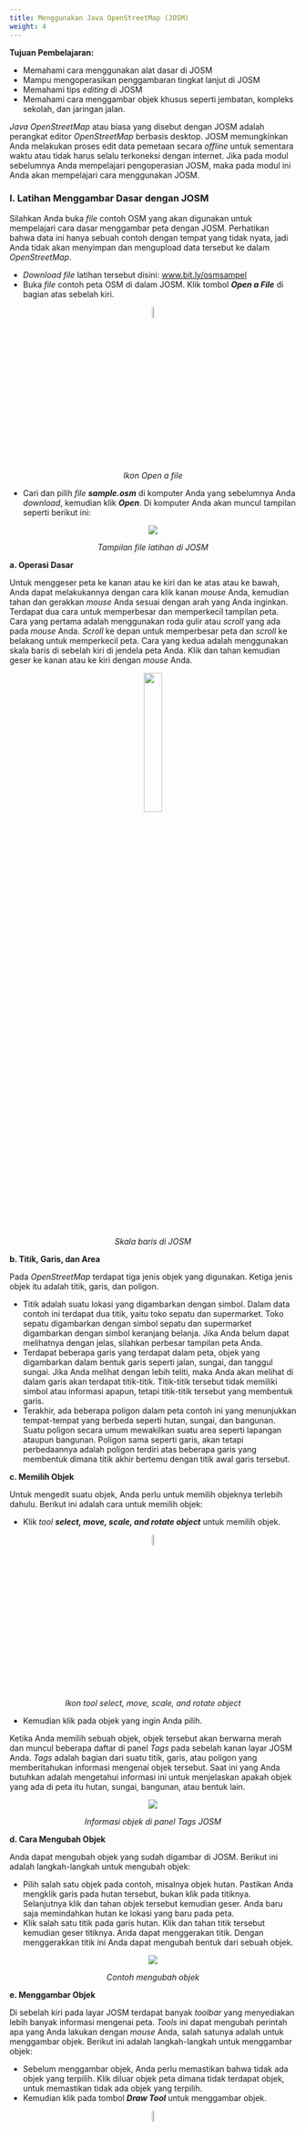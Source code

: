 ```yaml
---
title: Menggunakan Java OpenStreetMap (JOSM)
weight: 4
---
```



**Tujuan Pembelajaran:**

*   Memahami cara menggunakan alat dasar di JOSM
*   Mampu mengoperasikan penggambaran tingkat lanjut di JOSM
*   Memahami tips _editing_ di JOSM
*   Memahami cara menggambar objek khusus seperti jembatan, kompleks sekolah, dan jaringan jalan.

_Java OpenStreetMap_ atau biasa yang disebut dengan JOSM adalah perangkat editor _OpenStreetMap_ berbasis desktop. JOSM memungkinkan Anda melakukan proses edit data pemetaan secara _offline_ untuk sementara waktu atau tidak harus selalu terkoneksi dengan internet. Jika pada modul sebelumnya Anda mempelajari pengoperasian JOSM, maka pada modul ini Anda akan mempelajari cara menggunakan JOSM.

### **I. Latihan Menggambar Dasar dengan JOSM**

Silahkan Anda buka _file_ contoh OSM yang akan digunakan untuk mempelajari cara dasar menggambar peta dengan JOSM. Perhatikan bahwa data ini hanya sebuah contoh dengan tempat yang tidak nyata, jadi Anda tidak akan menyimpan dan mengupload data tersebut ke dalam _OpenStreetMap_.



*   _Download file_ latihan tersebut disini: www.bit.ly/osmsampel
*   Buka _file_ contoh peta OSM di dalam JOSM. Klik tombol **_Open a File_** di bagian atas sebelah kiri.

<p align="center">
 <img width=7% src="/pages/03-JOSM/04-Menggunakan-Java-OpenStreetMap-JOSM/images/0401_Ikon_Open_a_file.png">
</p>
<p align="center"><i>Ikon Open a file</i></p>

*   Cari dan pilih _file **sample.osm**_ di komputer Anda yang sebelumnya Anda _download_, kemudian klik **_Open_**. Di komputer Anda akan muncul tampilan seperti berikut ini:

<p align="center">
 <img src="/pages/03-JOSM/04-Menggunakan-Java-OpenStreetMap-JOSM/images/0402_Tampilan_file_latihan_di_JOSM.png">
</p>
<p align="center"><i>Tampilan file latihan di JOSM</i></p>

**a. Operasi Dasar**

Untuk menggeser peta ke kanan atau ke kiri dan ke atas atau ke bawah, Anda dapat melakukannya dengan cara klik kanan _mouse_ Anda, kemudian tahan dan gerakkan _mouse_ Anda sesuai dengan arah yang Anda inginkan. Terdapat dua cara untuk memperbesar dan memperkecil tampilan peta. Cara yang pertama adalah menggunakan roda gulir atau _scroll_ yang ada pada _mouse_ Anda. _Scroll_ ke depan untuk memperbesar peta dan _scroll_ ke belakang untuk memperkecil peta. Cara yang kedua adalah menggunakan skala baris di sebelah kiri di jendela peta Anda. Klik dan tahan kemudian geser ke kanan atau ke kiri dengan _mouse_ Anda.

<p align="center">
 <img width=25% src="/pages/03-JOSM/04-Menggunakan-Java-OpenStreetMap-JOSM/images/0403_Skala_baris_di_JOSM.png">
</p>
<p align="center"><i>Skala baris di JOSM</i></p>

**b. Titik, Garis, dan Area**

Pada _OpenStreetMap_ terdapat tiga jenis objek yang digunakan. Ketiga jenis objek itu adalah titik, garis, dan poligon.

*   Titik adalah suatu lokasi yang digambarkan dengan simbol. Dalam data contoh ini terdapat dua titik, yaitu toko sepatu dan supermarket. Toko sepatu digambarkan dengan simbol sepatu dan supermarket digambarkan dengan simbol keranjang belanja. Jika Anda belum dapat melihatnya dengan jelas, silahkan perbesar tampilan peta Anda.
*   Terdapat beberapa garis yang terdapat dalam peta, objek yang digambarkan dalam bentuk garis seperti jalan, sungai, dan tanggul sungai. Jika Anda melihat dengan lebih teliti, maka Anda akan melihat di dalam garis akan terdapat titik-titik. Titik-titik tersebut tidak memiliki simbol atau informasi apapun, tetapi titik-titik tersebut yang membentuk garis.
*   Terakhir, ada beberapa poligon dalam peta contoh ini yang menunjukkan tempat-tempat yang berbeda seperti hutan, sungai, dan bangunan. Suatu poligon secara umum mewakilkan suatu area seperti lapangan ataupun bangunan. Poligon sama seperti garis, akan tetapi perbedaannya adalah poligon terdiri atas beberapa garis yang membentuk dimana titik akhir bertemu dengan titik awal garis tersebut.

**c. Memilih Objek**

Untuk mengedit suatu objek, Anda perlu untuk memilih objeknya terlebih dahulu. Berikut ini adalah cara untuk memilih objek:

*   Klik _tool **select, move, scale, and rotate object**_ untuk memilih objek.

<p align="center">
 <img width=7% src="/pages/03-JOSM/04-Menggunakan-Java-OpenStreetMap-JOSM/images/0404_Ikon_tool_select_move_scale_and_rotate_object.png">
</p>
<p align="center"><i>Ikon tool select, move, scale, and rotate object</i></p>

*   Kemudian klik pada objek yang ingin Anda pilih.

Ketika Anda memilih sebuah objek, objek tersebut akan berwarna merah dan muncul beberapa daftar di panel _Tags_ pada sebelah kanan layar JOSM Anda. _Tags_ adalah bagian dari suatu titik, garis, atau poligon yang memberitahukan informasi mengenai objek tersebut. Saat ini yang Anda butuhkan adalah mengetahui informasi ini untuk menjelaskan apakah objek yang ada di peta itu hutan, sungai, bangunan, atau bentuk lain.

<p align="center">
 <img src="/pages/03-JOSM/04-Menggunakan-Java-OpenStreetMap-JOSM/images/0405_Informasi_objek_di_panel_Tags_JOSM.png">
</p>
<p align="center"><i>Informasi objek di panel Tags JOSM</i></p>

**d. Cara Mengubah Objek**

Anda dapat mengubah objek yang sudah digambar di JOSM. Berikut ini adalah langkah-langkah untuk mengubah objek:

*   Pilih salah satu objek pada contoh, misalnya objek hutan. Pastikan Anda mengklik garis pada hutan tersebut, bukan klik pada titiknya. Selanjutnya klik dan tahan objek tersebut kemudian geser. Anda baru saja memindahkan hutan ke lokasi yang baru pada peta.
*   Klik salah satu titik pada garis  hutan. Klik dan tahan titik tersebut kemudian geser titiknya. Anda dapat menggerakan titik. Dengan menggerakkan titik ini Anda dapat mengubah bentuk dari sebuah objek.

<p align="center">
 <img src="/pages/03-JOSM/04-Menggunakan-Java-OpenStreetMap-JOSM/images/0406_Contoh_mengubah_objek.png">
</p>
<p align="center"><i>Contoh mengubah objek</i></p>

**e. Menggambar Objek**

Di sebelah kiri pada layar JOSM terdapat banyak _toolbar_ yang menyediakan lebih banyak informasi mengenai peta. _Tools_ ini dapat mengubah perintah apa yang Anda lakukan dengan _mouse_ Anda, salah satunya adalah untuk menggambar objek. Berikut ini adalah langkah-langkah untuk menggambar objek:

*   Sebelum menggambar objek, Anda perlu memastikan bahwa tidak ada objek yang terpilih. Klik diluar objek peta dimana tidak terdapat objek, untuk memastikan tidak ada objek  yang terpilih.
*   Kemudian klik pada tombol **_Draw Tool_** untuk menggambar objek.

<p align="center">
 <img width=7% src="/pages/03-JOSM/04-Menggunakan-Java-OpenStreetMap-JOSM/images/0407_Ikon_Draw_Tool.png">
</p>
<p align="center"><i>Ikon Draw Tool</i></p>

*   Temukan area kosong pada peta, dan klik dua kali dengan _mouse_ Anda kemudian akan tergambar sebuah titik tunggal.

<p align="center">
 <img src="/pages/03-JOSM/04-Menggunakan-Java-OpenStreetMap-JOSM/images/0408_Contoh_menggambar_objek_titik.png">
</p>
<p align="center"><i>Contoh menggambar objek titik</i></p>

*   Untuk menggambar sebuah garis, klik sekali dengan _mouse_ Anda. Gerakan _mouse_ Anda dan klik kembali. Lanjutkan hingga membentuk sebuah garis. Untuk mengakhiri garis, klik dua kali pada _mouse_ Anda.

<p align="center">
 <img src="/pages/03-JOSM/04-Menggunakan-Java-OpenStreetMap-JOSM/images/0409_Contoh_menggambar_objek_garis.png">
</p>
<p align="center"><i>Contoh menggambar objek garis</i></p>

*   Gambarlah sebuah poligon dengan cara yang sama seperti menggambar garis, tetapi untuk mengakhiri poligon dengan klik dua kali di atas titik yang pertama kali Anda buat.

<p align="center">
 <img src="/pages/03-JOSM/04-Menggunakan-Java-OpenStreetMap-JOSM/images/0410_Contoh_menggambar_objek_poligon.png">
</p>
<p align="center"><i>Contoh menggambar objek poligon</i></p>

**f. Cara Menambahkan _Presets_**

Sekarang Anda telah memahami bagaimana cara untuk menggambar titik, garis, dan poligon. Akan tetapi Anda masih belum memberikan informasi mengenai objek tersebut. Di _OpenStreetMap_ memberikan informasi mengenai objek yang Anda gambar adalah suatu kewajiban, apakah objek tersebut adalah sekolah, rumah sakit, kantor pemerintahan dan apakah objek yang Anda buat itu bangunan atau sesuatu yang lain. Hal ini diwajibkan agar orang lain dapat mengetahui informasi objek tersebut. Untuk memberikan informasi terhadap objek yang Anda buat atau edit, Anda perlu memasukkan _presets_ di objek tersebut. Berikut ini adalah langkah-langkahnya:

*   Klik tombol **_Select_** pada _toolbar_ sebelah kiri di JOSM.
*   Pilih objek yang ingin ditambahkan _preset_.
*   Pilih menu **_Presets_** pada bagian atas JOSM. Gerakkan mouse Anda ke sub-menu jenis objek yang ingin Anda tentukan.

<p align="center">
 <img src="/pages/03-JOSM/04-Menggunakan-Java-OpenStreetMap-JOSM/images/0411_Memasukkan_preset.png">
</p>
<p align="center"><i>Memasukkan preset</i></p>

*   Jika Anda kesulitan mencari pada sub-menu, Anda dapat klik di bagian **_Search preset_** atau dengan menekan tombol **F3** pada _keyboard_ Anda.
*   Kemudian akan muncul jendela _search preset_. Anda dapat langsung mengetik jenis objeknya, misalnya **dokter gigi**. Kemudian klik **_Select_**.

<p align="center">
 <img src="/pages/03-JOSM/04-Menggunakan-Java-OpenStreetMap-JOSM/images/0412_Jendela_search_preset.png">
</p>
<p align="center"><i>Jendela search preset</i></p>

*   Selanjutnya akan muncul jendela mengenai informasi objek yang Anda petakan. Informasi ini tidak wajib diisi semua, hanya yang Anda ketahui saja. Jika Anda mengetahui semua informasinya silahkan diisi. Jika tidak tahu dilewatkan saja, kemudian klik **_Apply Preset_**. Jika semuanya berjalan dengan lancar, titik, garis, atau poligon yang Anda buat akan berubah warna atau memiliki suatu simbol. Perubahan ini tergantung dari informasi yang Anda masukkan ke dalam objek tersebut.

<p align="center">
 <img src="/pages/03-JOSM/04-Menggunakan-Java-OpenStreetMap-JOSM/images/0413_Jendela_informasi_objek.png">
</p>
<p align="center"><i>Jendela informasi objek</i></p>

### **II. Latihan Menggambar Tingkat Lanjut dengan JOSM**
Pada sesi sebelumnya Anda telah menginstal JOSM dan mempelajari bagaimana melakukan operasi dasar di JOSM seperti menggambar titik, garis, dan poligon. Anda juga telah dapat menambahkan preset ke objek yang Anda buat untuk melampirkan informasi mengenai objek tersebut. Pada akhirnya, Anda dapat menggambar peta Anda sendiri di JOSM.  Pada sesi ini Anda akan mempelajari bagaimana tahapan-tahapan yang tepat dalam mengedit peta _OpenStreetMap_ di JOSM dan juga bagaimana Anda bisa memaksimalkan beberapa alat yang ada di JOSM untuk membantu Anda dalam melakukan _editing_.

**a. Alat Menggambar Tingkat Lanjut di JOSM**

Pada materi ini Anda akan mempelajari beberapa _tools_ dasar dan teknik yang ada untuk menggambar fitur peta di JOSM. Anda akan mempelajari lebih detail untuk _tools_ menggambar lanjutan yang akan membantu Anda dalam melakukan pemetaan di JOSM. Silakan Anda _download_ di [http://www.bit.ly/toolsbahasa] (http://www.bity.ly/toolsbahasa) kemudian buka JOSM dan file yang telah di-_download_. Tampilan pada JOSM Anda akan seperti di bawah ini:

<p align="center">
 <img src="/pages/03-JOSM/04-Menggunakan-Java-OpenStreetMap-JOSM/images/0414_Tampilan_file_latihan_mengedit_di_JOSM.png">
</p>
<p align="center"><i>Tampilan file latihan mengedit di JOSM</i></p>

JOSM memiliki _tools_ yang akan memudahkan Anda dalam mengedit baik garis atau poligon. _Tools_ ini dapat ditemukan di menu **_Tools_** di bagian atas JOSM. Jika Anda klik pada menu _Tools_ di bagian atas JOSM, Anda akan melihat bahwa terdapat banyak fungsi yang dapat membantu Anda dalam menggambar garis dan poligon, dan juga mengedit objek pada peta.

<p align="center">
 <img src="/pages/03-JOSM/04-Menggunakan-Java-OpenStreetMap-JOSM/images/0415_Pilihan_yang_ada_di_menu_tools_JOSM.png">
</p>
<p align="center"><i>Pilihan yang ada di menu tools JOSM</i></p>

Dalam mengaplikasikan fungsi dalam menu ini, Anda terlebih dahulu harus memilih sebuah titik, garis, atau poligon pada bidang peta. _File_ contoh yang telah Anda _download_ berisi berbagai macam elemen yang berlabelkan nama alat yang berbeda-beda di dalam menu. Anda dapat mencoba masing-masing _tools_ menggunakan _file_ contoh. Penjelasan mengenai beberapa _tools_ lainnya disediakan di bawah ini:

*   **_Split Way_** (Memisahkan Segmen Garis/_Way_).

    _Split Way_ digunakan untuk membagi sebuah segmen garis menjadi dua segmen garis yang terpisah. Ini berguna jika Anda ingin menambahkan atribut ke bagian jalan yang berbeda, seperti jembatan atau jalan yang berbeda nama. Untuk menggunakan fungsi ini, pilih sebuah titik di tengah segmen garis yang Anda ingin potong, kemudian klik **_Split Way_** dari menu _Tools_, dan garis Anda akan terpotong menjadi dua. Tombol pintas untuk melakukan _split way_ adalah tombol **P** pada _keyboard_ setelah anda memilih salah satu titik pada garis.

<p align="center">
 <img src="/pages/03-JOSM/04-Menggunakan-Java-OpenStreetMap-JOSM/images/0416_Tampilan_split_way.png">
</p>
<p align="center"><i>Tampilan split way</i></p>

Setelah Anda melakukan _split way_, Anda dapat menambahkan informasi mengenai masing-masing segmen jalan yang sudah dipisah, misalnya seperti memberikan nama jalan pada kedua jalan.

*   **_Combine Way_** (menggabungkan segmen garis/_way_).

    _Combine way_ ini adalah kebalikan dari _Split Way_, digunakan untuk menggabungkan dua segmen garis menjadi satu segmen garis. Kedua segmen garis ini harus saling terhubung dengan titik yang sama. Untuk menggunakan fungsi ini, pilih kedua garis yang ingin Anda gabungkan. Anda dapat memilih lebih dari satu objek dengan menahan tombol _shift_ pada _keyboard_ Anda dan klik di kedua garisnya. Ketika Anda telah memilih kedua garis tersebut, klik **_Combine Way_** dari menu _Tools_. Kedua segmen garis tersebut akan menyatu jadi satu segmen garis. Tombol pintas untuk melakukan _combine way_ adalah tombol **C** pada _keyboard_ setelah anda mengklik kedua garis.

<p align="center">
 <img src="/pages/03-JOSM/04-Menggunakan-Java-OpenStreetMap-JOSM/images/0417_Tampilan_combine_way.png">
</p>
<p align="center"><i>Tampilan combine way</i></p>

<p align="center">
 <img width=120% src="/pages/03-JOSM/04-Menggunakan-Java-OpenStreetMap-JOSM/images/0418_Hasil_menggabungkan_Garis_Way_JOSM.png">
</p>
<p align="center"><i>Hasil menggabungkan Garis/Way JOSM</i></p>

Jika Anda menggabungkan jalan yang memiliki arah yang berbeda, Anda akan mendapatkan peringatan seperti di bawah ini. Peringatan tersebut berarti jika jalan yang terhubung dan memiliki arah yang sama. Jika Anda yakin untuk menggabungkan kedua jalan tersebut, silakan Anda klik **_Reverse and Combine_**.

<p align="center">
 <img src="/pages/03-JOSM/04-Menggunakan-Java-OpenStreetMap-JOSM/images/0419_Peringatan_change_directions.png">
</p>
<p align="center"><i>Peringatan change directions</i></p>

*   **_Reverse Way_** (membalikkan garis/_way_). 

    _Reverse way_ digunakan untuk mengubah arah pada garis. Semua garis di dalam OSM memiliki sebuah arah, yang ditunjukkan di dalam JOSM dengan panah pada garis. Pengaturan arah sangat berguna untuk memetakan jalan yang memiliki satu arah dan aliran sungai (hulu ke hilir). Pada kasus ini, Anda mungkin perlu membalikkan arah garis sehingga garis tersebut dalam arah yang benar. Cara untuk menggunakan _reverse way_ ini adalah klik pada garis yang ingin Anda ubah arahnya, kemudian ke menu _tools_ dan klik **_Reverse Ways_**. Tombol pintas untuk melakukan _reverse way_ adalah tombol **R** pada _keyboard_.

<p align="center">
 <img src="/pages/03-JOSM/04-Menggunakan-Java-OpenStreetMap-JOSM/images/0420_Tampilan_reverse_ways.png">
</p>
<p align="center"><i>Tampilan reverse way</i></p>

*   **_Simplify Way_** (sederhanakan jalur)

    Jika garis Anda memiliki terlalu banyak titik di dalamnya dan Anda ingin membuatnya lebih sederhana, menu _simplify way_ akan menghapus beberapa titik yang ada pada sebuah garis. _Tool_ ini juga digunakan untuk mempercepat saat _upload_ data karena menghapus beberapa nodes/titik yang berada di satu garis. Cara untuk menggunakan _simplify way_ adalah klik pada garis yang ingin Anda sederhanakan, kemudian ke menu _tools_ dan klik **_Simplify Way_**. Tombol pintas untuk melakukan _simplify way_ adalah tombol **Shift+Y** pada _keyboard._

<p align="center">
 <img src="/pages/03-JOSM/04-Menggunakan-Java-OpenStreetMap-JOSM/images/0421_Tampilan_simplify_way.png">
</p>
<p align="center"><i>Tampilan simplify way</i></p>

*   **_Align Nodes in Circle_** (Sejajarkan _Node_ Membentuk Lingkaran).

    Jika Anda mengalami kesulitan dalam menggambar bentuk lingkaran di dalam OSM, maka Anda dapat menggunakan _tools_ ini untuk membuat bentuk lingkaran secara sempurna. Cara untuk menggunakan _align nodes in circle_ ini adalah klik pada garis yang ingin Anda sederhanakan, kemudian ke menu _tools_ dan klik **_Align Nodes in Circle_**. Tombol pintas untuk melakukan _align nodes in circle_ adalah tombol **O** pada _keyboard._

<p align="center">
 <img src="/pages/03-JOSM/04-Menggunakan-Java-OpenStreetMap-JOSM/images/0422_Tampilan_Align_Nodes_in_Circle.png">
</p>
<p align="center"><i>Tampilan Align Nodes in Circle</i></p>

*   **_Create Circle_** (Buat Lingkaran)

    Sebagai alternatif untuk membuat lingkaran, Anda dapat menggunakan _tool create circle_. _Tool_ ini akan membuat lingkaran dari diameter lingkaran (hanya memerlukan sebuah garis yang terdiri atas dua titik). Cara untuk menggunakan _create circle_ ini adalah gambar sebuah garis yang mewakili diameter dari lingkaran yang Anda inginkan, dan kemudian ke menu tools dan klik **_Create Circle_**. Tombol pintas untuk melakukan _create circle_ adalah tombol **Shift+O** pada _keyboard._

<p align="center">
 <img src="/pages/03-JOSM/04-Menggunakan-Java-OpenStreetMap-JOSM/images/0423_Tampilan_create_cirle.png">
</p>
<p align="center"><i>Tampilan create cirle</i></p>

*   **_Align Nodes in Line_** (Sejajarkan Node dalam Garis/_Way_)

    Fungsi ini digunakan untuk mengubah garis yang tidak beraturan menjadi bentuk yang lurus. Hati-hati karena hal ini memiliki kecenderungan untuk pergeseran garis walaupun sedikit. Perlu diingat, fungsi ini akan meluruskan bentuk garis sesuai letak titik awal dan akhir garis tersebut. Cara untuk menggunakan _align nodes in line_ ini adalah klik garis yang ingin Anda sejajarkan, dan kemudian ke menu tools dan klik **_Align Nodes in Line_**. Tombol pintas untuk melakukan _align nodes in line_ adalah tombol **L** pada _keyboard_.

<p align="center">
 <img src="/pages/03-JOSM/04-Menggunakan-Java-OpenStreetMap-JOSM/images/0424_Tampilan_align_nodes_in_line.png">
</p>
<p align="center"><i>Tampilan align nodes in line</i></p>

<p align="center">
 <img src="/pages/03-JOSM/04-Menggunakan-Java-OpenStreetMap-JOSM/images/0425_Contoh_setelah_menggunakan_align_nodes_in_line.png">
</p>
<p align="center"><i>Contoh setelah menggunakan align nodes in line</i></p>

*   **_Orthogonalize Shape_** (Ortogonalisasi Bentuk)

    _Orthogonalize shape_ sangat berguna untuk membuat gambar poligon yang memiliki sudut-sudut tidak teratur menjadi bentuk persegi, contohnya adalah bentuk bangunan. Setelah Anda menggambar sebuah bangunan, fungsi ini akan membentuk menjadi bangunan yang memiliki sudut  persegi 90’. Cara untuk menggunakan _orthogonalize shape_ ini adalah klik objek yang ingin Anda ubah bentuknya, dan kemudian ke menu _tools_ dan pilih **_Orthogonalize Shape_**. Tombol pintas untuk melakukan _orthogonalize shape_ adalah tombol **Q** pada _keyboard_.

<p align="center">
 <img src="/pages/03-JOSM/04-Menggunakan-Java-OpenStreetMap-JOSM/images/0426_Tampilan_orthogonalize_shape.png">
</p>
<p align="center"><i>Tampilan orthogonalize shape</i></p>

<p align="center">
 <img src="/pages/03-JOSM/04-Menggunakan-Java-OpenStreetMap-JOSM/images/0427_Contoh_setelah_menggunakan_orthogonalize_shape.png">
</p>
<p align="center"><i>Contoh setelah menggunakan orthogonalize shape</i></p>

*   **_Unglue Way_** (Memisahkan Titik/Garis)

    _Unglue way_ berfungsi untuk melepaskan titik-titik yang terhubung. _Unglue way_ berguna ketika dua objek berada di titik yang sama padahal seharusnya mereka tidak menempel. Sebagai contoh, kesalahan yang sering terjadi adalah sebuah jalan memiliki titik yang sama dengan sudut bangunan. Tentu saja di lapangan, jalan tidak mungkin bergabung dengan bangunan, sehingga ini adalah suatu kesalahan. Untuk memperbaikinya Anda dapat melepaskan objek satu dengan yang lain. Cara untuk menggunakan _unglue way_ ini adalah klik titik yang saling menempel antara dua objek, dan kemudian ke menu tools dan pilih **_Unglue Way_**. Tombol pintas untuk melakukan _unglue way_ adalah tombol **G** pada _keyboard_. Perlu Anda perhatikan ketika Anda sudah menggunakan _tool_ ini, antara kedua objek yang sebelumnya saling menempel, tidak langsung otomatis terpisah, tetapi harus Anda menggeser salah satu objeknya.

<p align="center">
 <img src="/pages/03-JOSM/04-Menggunakan-Java-OpenStreetMap-JOSM/images/0428_Tampilan_unglue_way.png">
</p>
<p align="center"><i>Tampilan unglue way</i></p>

<p align="center">
 <img src="/pages/03-JOSM/04-Menggunakan-Java-OpenStreetMap-JOSM/images/0429_Contoh_setelah_menggunakan_unglue_way.png">
</p>
<p align="center"><i>Contoh setelah menggunakan unglue way</i></p>

Sering kali terdapat pertanyaan bagaimana cara untuk memutar sebuah garis atau poligon setelah objek tersebut tergambar. Cara untuk memutar objek tersebut adalah sebagai berikut:
*   Untuk memutar sebuah objek, pertama pilih objek yang ingin Anda putar.
*   Tahan **SHIFT+CTRL** pada _keyboard_ Anda.
*   Klik dan geser _mouse_ untuk memutar.

<p align="center">
 <img width=30% src="/pages/03-JOSM/04-Menggunakan-Java-OpenStreetMap-JOSM/images/0430_Konsep_memutar_objek_di_JOSM.png">
</p>
<p align="center"><i>Konsep memutar objek di JOSM</i></p>

**b. Tombol Pintas di Keyboard**

Setelah melakukan _editing_ di _OpenStreetMap_, Anda akan menyadari bahwa Anda kesulitan untuk mencari letak _tools_ yang terdapat pada menu _Tools_. Untuk mengatasi hal ini, JOSM memiliki tombol pintas _keyboard_ untuk segala hal. Hal ini bertujuan untuk mempermudah Anda tanpa harus mengklik sebuah objek terlebih dahulu dan kemudian melalui proses menu dan sub-menu yang panjang. Anda dapat memilih objek langsung dan menekan sebuah tombol pada keyboard Anda. Berikut ini adalah beberapa tombol pintas yang sering digunakan:

Tabel Beberapa Tombol Pintas di JOSM

|No.| Perintah  | Simbol  |
|---|---|---|
|1|Aktifkan _Select Tool_|<img src="/pages/03-JOSM/04-Menggunakan-Java-OpenStreetMap-JOSM/images/0431_Select_Tool.png" width="">|
|2|Aktifkan _Draw Tool_|<img src="/pages/03-JOSM/04-Menggunakan-Java-OpenStreetMap-JOSM/images/0432_Draw_Tool.png" width="">|
|3|Aktifkan _Zoom Tool_|<img src="/pages/03-JOSM/04-Menggunakan-Java-OpenStreetMap-JOSM/images/0433_Zoom_Tool.png" width="">|
|4|Hapus objek yang terpilih|<img src="/pages/03-JOSM/04-Menggunakan-Java-OpenStreetMap-JOSM/images/0434_Hapus.png" width="">|
|5|_Zoom In_|<img src="/pages/03-JOSM/04-Menggunakan-Java-OpenStreetMap-JOSM/images/0435_Zoom_In.png" width="">|
|6|_Zoom Out_|<img src="/pages/03-JOSM/04-Menggunakan-Java-OpenStreetMap-JOSM/images/0436_Zoom_Out.png" width="">|

### **III. Tips Editing**
Ada beberapa kesalahan umum yang biasa dilakukan oleh pengguna ketika memulai menggunakan _OpenStreetMap_. Berikut ini beberapa kesalahan yang sering dilakukan dan beberapa tips atau petunjuk singkat untuk memetakan lebih baik.

**1. Objek yang Sebaiknya Tidak Terhubung**

Ketika Anda membuat poligon dan garis yang seharusnya tidak terhubung, pastikan bahwa mereka tidak terhubung oleh satu titik. Contohnya titik jalan raya sebaiknya tidak menempel ke bangunan, walaupun pada kenyataannya terdapat bangunan yang terletak di depan jalan, namun tetap ada sedikit ruang yang memisahkan antara bangunan dan jalan tersebut. Jika Anda ingin memisahkan dua atau lebih objek yang menempel di titik yang sama, pilih titik yang saling terhubung kemudian pilih menu **_Tools →  UnGlue Ways_** atau tombol pintasnya adalah tekan **G** pada keyboard, kemudian geser salah satu objeknya.

<p align="center">
 <img src="/pages/03-JOSM/04-Menggunakan-Java-OpenStreetMap-JOSM/images/0437_Objek_bangunan_dan_jalan_yang_tersambung_dan_objek_bangunan_dan_jalan_yang_terpisah.png">
</p>
<p align="center"><i>(Kiri) Objek bangunan dan jalan yang tersambung dan (Kanan) objek bangunan dan jalan yang terpisah</i></p>

**2. Objek yang Harus Terhubung**

Jika sebelumnya membahas mengenai objek yang tidak boleh terhubung, sekarang Anda akan mempelajari objek apa saja yang harus terhubung, misalnya jalan yang bersinggungan atau persimpangan seharusnya selalu terhubung pada titik. Jika mereka tidak terhubung pada satu titik, maka JOSM tidak mengetahui bahwa jalan tersebut sebenarnya saling terhubung satu sama lain. Oleh karena itu, jika terdapat jalan yang tidak saling terhubung satu sama lain, maka Anda dapat memperbaiki dengan pilih _node_/titik dari jalan yang ingin dihubungkan, kemudian pilih menu **_Tools →  Merge Nodes_** atau tekan **M** pada keyboard.

<p align="center">
 <img width=50% src="/pages/03-JOSM/04-Menggunakan-Java-OpenStreetMap-JOSM/images/0438_Jalan_harus_terhubung_satu_sama_lain.png">
</p>
<p align="center"><i>Jalan harus terhubung satu sama lain</i></p>

**3. Objek yang Saling _Overlap_ atau Tumpang Tindih**

Salah satu kesalahan umum pada saat menggambar di JOSM adalah poligon saling _overlap_, padahal seharusnya objek yang digambarkan tidak saling _overlap_. Sebuah bangunan tidak bisa _overlap_ dengan bangunan yang lain. Sebagai contoh, poligon penggunaan lahan permukiman tidak seharusnya overlap atau tumpang tindih dengan poligon kebun.

<p align="center">
 <img width=50% src="/pages/03-JOSM/04-Menggunakan-Java-OpenStreetMap-JOSM/images/0439_Contoh_poligon_yang_saling_overlap.png">
</p>
<p align="center"><i>Contoh poligon yang saling overlap</i></p>

Ada beberapa pengecualian pada aturan ini, contohnya seperti bangunan sekolah. Di dalam halaman sekolah mungkin Anda ingin mengidentifikasi bangunan menggunakan poligon, tapi mungkin Anda juga ingin membuat sebuah poligon yang meliputi seluruh halaman sekolah. Dalam kasus seperti ini, poligon diperbolehkan untuk saling overlap, tetapi aturannya adalah pastikan bahwa bangunan-bangunan secara menyeluruh berada dalam poligon penggunaan lahan.

<p align="center">
 <img src="/pages/03-JOSM/04-Menggunakan-Java-OpenStreetMap-JOSM/images/0440_Contoh_sekolah_dengan_poligon_keseluruhan_halaman_sekolah_dan_bangunannya.png">
</p>
<p align="center"><i>Contoh sekolah dengan poligon keseluruhan halaman sekolah dan bangunannya</i></p>

**4. Tips lain**

Saat menggambar di JOSM, ada beberapa kesalahan-kesalahan lain yang sering terjadi. Berikut ini adalah contoh-contoh kesalahan lainnya yang sering terjadi dan tips agar menghindari kesalahan tersebut.

Tabel Kesalahan yang Sering Terjadi dan Tipsnya

| Kesalahan  |Tips   |
|---|---|
|Tag diberikan pada node, bukan pada objek (misalnya: bangunan) <img src="/pages/03-JOSM/04-Menggunakan-Java-OpenStreetMap-JOSM/images/0441_Contoh_bangunan_yang_diberikan_tag_yang_salah_dan_benar.png" width="5000">|Satu masalah umum yang sering terjadi yaitu menambahkan tag pada node atau titik yang terdapat pada bagian dari sebuah garis atau poligon. Ini sering terjadi ketika seseorang menggambar sebuah objek, kemudian melakukan _select all)_ pada objek (memilih semua titik/_select node_ pada garis). Kemudian seseorang menambahkan _presets_, sehingga tag terdapat di setiap sudut poligon, ini adalah cara yang tidak tepat. Cara untuk menghindari hal ini, dengan klik objek secara langsung pada garis atau hindari _select all_ pada objek.|
|Persimpangan yang bertemu di sudut jalan atau persimpangan jalan harus dipisah <img src="/pages/03-JOSM/04-Menggunakan-Java-OpenStreetMap-JOSM/images/0442_Contoh_pembuatan_simpangan_yang_salah_dan_benar.png" width="">|Ketika jalan bersinggungan atau persimpangan satu sama lain di sudut jalan, Anda tidak boleh membuat garis melengkung di persimpangan. Garis seharusnya berbentuk sudut 90° dan terpisah menjadi dua segmen garis yang berbeda, seperti di kondisi yang sebenarnya di lapangan|
|Tidak ada tag pada node atau garis <img src="/pages/03-JOSM/04-Menggunakan-Java-OpenStreetMap-JOSM/images/0443_Contoh_tidak_ada_tag_pada_node_atau_garis.png" width="">|Untuk memperbaiki kesalahan ini, pilih objek dan masukan _presets_ sesuai dengan informasi objek tersebut atau bisa dihapus bila objek itu merupakan kesalahan. Hal ini dikarenakan, server OSM tidak bisa membaca sebuah objek yang tidak dilengkapi dengan presets (informasi objek).|
|Garis berada dekat dengan garis lain tetapi tidak terhubung <img src="/pages/03-JOSM/04-Menggunakan-Java-OpenStreetMap-JOSM/images/0444_Contoh_garis_jalan_yang_tidak_saling_terhubung.png" width="">|Untuk memperbaikinya, Anda dapat memilih titik dari garis yang ingin dihubungkan dan kemudian pilih _tool Draw nodes_ untuk menambahkan titik di garis yang mendatar/garis yang berada di depannya. Alternatif lainnya, Anda dapat menggunakan _tool Merge Node_ (jika di depan garis yang belum terhubung tersebut merupakan sebuah titik), caranya: 1. Pilih kedua titik yang berdekatan, yang berada di dalam kedua garis yang ingin dihubungkan. 2. Pilih _Merge Node_ yang berada di  _Menu tools_. Jika didepan garis yang belum terhubung tersebut tidak terdapat sebuah titik, Anda bisa menggunakan _tool Join Node to Way_ dengan cara: 1. Pilih titik terakhir dari garis yang belum terhubung dan juga pilih garis yang berada di depan garis yang belum terhubung. 2. Pilih _Join Node to Way_ yang Berada Di _Menu Tools_|
|Garis tidak boleh melewati bangunan <img src="/pages/03-JOSM/04-Menggunakan-Java-OpenStreetMap-JOSM/images/0445_Contoh_salah_garis_melewati_bangunan.png" width="">|Untuk mengatasinya, Anda perlu melihat menggunakan citra satelit objek mana yang berada pada lokasi yang salah. Kemudian Anda dapat menggeser objek tersebut ke tempat yang sesuai. Contoh garis yang tidak boleh melewati bangunan misalnya sungai.|

### **IV. Menggambar Objek Khusus**
Saat ini Anda telah mempelajari bagaimana cara menggambar sebuah objek di OSM dengan menggunakan JOSM dan apa saja yang harus diperhatikan dalam menggambar sebuah objek di JOSM. Ketika Anda mencoba menggambar sebuah objek menggunakan citra satelit, Anda mungkin akan menemui beberapa objek membutuhkan teknik penggambaran khusus, seperti misalnya jembatan, kompleks perkantoran, atau jalan besar yang mempunyai pembatas jalan.

**1. Menggambar jembatan**

Jembatan pada umumnya dapat dijumpai di atas suatu jaringan sungai. Namun, dalam penggambarannya di OSM, Anda tidak bisa sekedar menggambarkan suatu garis/jalan di atas sungai. Apabila hal tersebut Anda lakukan, secara teknis gambar Anda tetap dapat di-_upload_ di OSM, namun akan dianggap sebagai suatu kesalahan oleh sistem. Lalu, bagaimana cara menggambar objek jembatan yang benar? Berikut ini adalah contoh suatu area yang di dalamnya terdapat objek jembatan.

<p align="center">
 <img src="/pages/03-JOSM/04-Menggunakan-Java-OpenStreetMap-JOSM/images/0446_Contoh_objek_jembatan.png">
</p>
<p align="center"><i>Contoh objek jembatan</i></p>

Langkah digitasinya adalah sebagai berikut:
*   Gambar terlebih dahulu jaringan sungai.

<p align="center">
 <img src="/pages/03-JOSM/04-Menggunakan-Java-OpenStreetMap-JOSM/images/0447_Contoh_gambar_jaringan_sungai.png">
</p>
<p align="center"><i>Contoh gambar jaringan sungai</i></p>

*   Gambar jaringan jalan yang melintasi (di atas) sungai tersebut.

<p align="center">
 <img src="/pages/03-JOSM/04-Menggunakan-Java-OpenStreetMap-JOSM/images/0448_Contoh_gambar_jaringan_jalan_di_atas_sungai.png">
</p>
<p align="center"><i>Contoh gambar jaringan jalan di atas sungai</i></p>

*   Perbesar tampilan pada citra satelit, maka Anda akan melihat ujung kiri dan ujung kanan jembatan.

<p align="center">
 <img src="/pages/03-JOSM/04-Menggunakan-Java-OpenStreetMap-JOSM/images/0449_Contoh_gambar_ujung_jembatan.png">
</p>
<p align="center"><i>Contoh gambar ujung jembatan</i></p>

*   Pada garis jaringan jalan, buatlah titik/_node_ yang bertepatan dengan ujung kiri dan ujung kanan jembatan.

<p align="center">
 <img src="/pages/03-JOSM/04-Menggunakan-Java-OpenStreetMap-JOSM/images/0450_Gambar_titik_di_setiap_ujung_jembatan.png">
</p>
<p align="center"><i>Gambar titik di setiap ujung jembatan</i></p>

*   Selanjutnya, Anda akan memisahkan garis yang merupakan jembatan dan garis yang hanya merupakan jaringan jalan. Untuk melakukan pemisahan garis (_split way_), caranya adalah klik kedua _node_ yang baru saja Anda buat, yang merupakan ujung kiri dan kanan jembatan kemudian menuju menu **_Tools →  Split Way_**.

<p align="center">
 <img src="/pages/03-JOSM/04-Menggunakan-Java-OpenStreetMap-JOSM/images/0451_Contoh_split_way.png">
</p>
<p align="center"><i>Contoh split way</i></p>

* Maka, garis yang semula merupakan 1 segmen jaringan jalan saja, kini telah terbagi menjadi 3 segmen, yaitu (1) jaringan jalan di sebelah kiri jembatan, (2) jembatan, (3) jaringan jalan di sebelah kanan jembatan.

<p align="center">
 <img src="/pages/03-JOSM/04-Menggunakan-Java-OpenStreetMap-JOSM/images/0452_Jalan_sudah_terbagi_menjadi_tiga_segmen.png">
</p>
<p align="center"><i>Jalan sudah terbagi menjadi tiga segmen</i></p>

*   Setelah objek jembatan tergambarkan sebagai objek sendiri, langkah selanjutnya adalah memberi _tag_/keterangan bahwa objek tersebut adalah suatu jembatan. Sekarang, klik pada objek jembatan, kemudian klik menu **_Preset →  Man Made → Bridges → Bridge_**.

<p align="center">
 <img src="/pages/03-JOSM/04-Menggunakan-Java-OpenStreetMap-JOSM/images/0453_Cara_menambahkan_jembatan.png">
</p>
<p align="center"><i>Cara menambahkan jembatan</i></p>

*   Akan terbuka kotak dialog _preset_ jembatan (_bridges_). Cukup isikan keterangan **Bridge=yes** dan **Layer=1**. Layer=1 ini berfungsi untuk menambahkan informasi bahwa jembatan tersebut berada di satu tingkat lebih tinggi dibandingkan dengan dasarnya.

<p align="center">
 <img src="/pages/03-JOSM/04-Menggunakan-Java-OpenStreetMap-JOSM/images/0454_Informasi_yang_harus_diisi_untuk_jembatan.png">
</p>
<p align="center"><i>Informasi yang harus diisi untuk jembatan</i></p>

*   Selesai.

<p align="center">
 <img src="/pages/03-JOSM/04-Menggunakan-Java-OpenStreetMap-JOSM/images/0455_Contoh_gambar_jembatan_yang_sudah_berhasil_dibuat.png">
</p>
<p align="center"><i>Contoh gambar jembatan yang sudah berhasil dibuat</i></p>

<p align="center">
 <img src="/pages/03-JOSM/04-Menggunakan-Java-OpenStreetMap-JOSM/images/0456_Contoh_gambar_jembatan_dan_informasinya_di_bagian_panel_tags.png">
</p>
<p align="center"><i>Contoh gambar jembatan dan informasinya di bagian panel tags</i></p>

**2. Menggambar Kompleks Sekolah, Perkantor, atau Gedung**

Suatu sekolah, rumah sakit, atau perkantoran pada umumnya tidak berdiri sendiri, melainkan terdiri dari beberapa bangunan di dalamnya. Dalam sub-bab ini, akan dibahas bagaimana menggambar sebuah kompleks sekolah yang memiliki beberapa bangunan dan objek di dalamnya. Lihat contoh gambar di bawah ini:

<p align="center">
 <img src="/pages/03-JOSM/04-Menggunakan-Java-OpenStreetMap-JOSM/images/0457_Contoh_beberapa_bangunan_sekolah.png">
</p>
<p align="center"><i>Contoh beberapa bangunan sekolah</i></p>

Beberapa orang menggambarkannya sebagai suatu kompleks bangunan yang sangat besar, yang dibatasi oleh pagar yang mengitari (lihat gambar a). Sebagian yang lain menggambarkan setiap bangunan di dalam kompleks tersebut secara terpisah, kemudian setiap bangunan  diberi nama/keterangan sesuai dengan nama/keterangan sekolah tersebut (gambar b). Dengan cara yang seperti itu, maka akan terhitung bahwa pada lokasi tersebut terdapat lebih dari 1 sekolah. Hal tersebut bukanlah cara penggambaran yang benar.

<p align="center">
 <img src="/pages/03-JOSM/04-Menggunakan-Java-OpenStreetMap-JOSM/images/0458_Gambar_a_dan_gambar_b.png">
</p>
<p align="center"><i>Gambar a dan gambar b</i></p>

Lalu bagaimana cara penggambaran yang benar untuk suatu objek yang merupakan suatu kompleks, yang terdiri atas bangunan-bangunan lain yang lebih kecil? Berikut ini adalah langkah-langkahnya:
*   Pertama, gambarlah elemen-elemen/bagian-bagian dari sekolah tersebut yang berada di dalam area pagar/batas terluar sekolah, misalnya gedung ruang kelas, gedung parkir, masjid, lapangan, dan taman. Berikan _tag_ sesuai jenis objek.

<p align="center">
 <img src="/pages/03-JOSM/04-Menggunakan-Java-OpenStreetMap-JOSM/images/0459_Contoh_gambar_objek_objek_yang_terdapat_di_dalam_sekolah.png">
</p>
<p align="center"><i>Contoh gambar objek-objek yang terdapat di dalam sekolah</i></p>

*   Setelah semua elemen tergambar, gambarlah pagar/batas terluar dari sekolah tersebut, dengan memberikan _tag **amenity=school.**_

<p align="center">
 <img src="/pages/03-JOSM/04-Menggunakan-Java-OpenStreetMap-JOSM/images/0460_Gambar_garis_terluar_dari_sekolah.png">
</p>
<p align="center"><i>Gambar garis terluar dari sekolah</i></p>

Jika sudah tergambar seperti gambar di atas, maka Anda sudah berhasil membuat gambar lingkungan sekolah dengan benar.

**3. Menggambar Jaringan Jalan Dengan Pembatas Jalan**

Suatu jaringan jalan dapat dijumpai dalam wujud yang sederhana (lebar 1-3 meter dan tanpa pembatas) (gambar a), namun dapat pula dijumpai dalam wujud yang kompleks, yang sangat lebar (mencapai 10-20 meter) dan terdapat pembatas jalan (gambar b). 

<p align="center">
 <img src="/pages/03-JOSM/04-Menggunakan-Java-OpenStreetMap-JOSM/images/0461_Gambar_a_dan_Gambar_b.png">
</p>
<p align="center"><i>Gambar a dan Gambar b</i></p>

Untuk menggambar jaringan jalan yang sederhana, tentulah sangat mudah, yaitu cukup menggambarkannya dengan satu garis. Namun, untuk menggambar jaringan jalan yang terdapat pembatas di tengah jaringan jalan tersebut, Anda harus menggambar ruas yang dipisahkan menjadi ruas jalan yang berbeda.  Di bawah ini  adalah sebagian dari ruas jalan Thamrin, Jakarta Pusat. Jalan ini memiliki lebar kurang lebih 40 meter, dan terdapat pembatas di tengah jalan, yang memisahkan arus kendaraan dari arah utara dan kendaraan dari arah selatan. 

<p align="center">
 <img src="/pages/03-JOSM/04-Menggunakan-Java-OpenStreetMap-JOSM/images/0462_Sebagian_Jalan_Thamrin.png">
</p>
<p align="center"><i>Sebagian Jalan Thamrin</i></p>

Untuk menggambarkan Jalan Thamrin tersebut, Anda harus menggambarkannya dengan dua garis,  yang nantinya akan menggambarkan ruas jalan yang dilewati oleh kendaraan dari arah utara dan ruas jalan yang dilewati oleh kendaraan dari arah selatan. Berikut ini adalah langkah-langkah untuk menggambar jalan seperti Jalan Thamrin.

*   Pertama, gambarlah garis dari bawah ke atas (selatan ke utara), kemudian beri _tag **highway=primary**_, **_name=Jalan Thamrin_**, dan **_oneway=yes_**. Selanjutnya, gambarlah garis dari atas ke bawah (utara ke selatan), kemudian beri tag **_highway=primary_** dan **_name=Jalan Thamrin_** dan **_oneway=yes_**. 

<p align="center">
 <img src="/pages/03-JOSM/04-Menggunakan-Java-OpenStreetMap-JOSM/images/0463_Gambar_jalan_dari_bawah_ke_atas_selatan_ke_utara.png">
</p>
<p align="center"><i>Gambar jalan dari bawah ke atas (selatan ke utara)</i></p>

<p align="center">
 <img src="/pages/03-JOSM/04-Menggunakan-Java-OpenStreetMap-JOSM/images/0464_Gambar_jalan_dari_atas_ke_bawah_utara_ke_selatan.png">
</p>
<p align="center"><i>Gambar jalan dari atas ke bawah (utara ke selatan)</i></p>

Perhatikan arah panah pada kedua garis berbeda. Pada garis pertama, arah panah ke atas, artinya ruas jalan tersebut adalah ruas jalan yang dilewati oleh kendaraan dari arah selatan ke arah utara. Pada garis kedua arah panah ke bawah, artinya ruas jalan tersebut adalah ruas jalan yang dilewati oleh kendaraan dari arah utara ke arah selatan.

Jika suatu jalan terdiri atas empat ruas yang berbeda (berarti terdapat 3 pembatas jalan), misalnya jalur lambat arah ke utara, jalur cepat arah ke utara, jalur lambat arah ke selatan, dan jalur cepat arah ke selatan; maka Anda harus menggambarkan jalan tersebut dengan 4 garis. Kondisi tersebut misalnya dijumpai di Jalan Sudirman, Jakarta Pusat.

<p align="center">
 <img width=50% src="/pages/03-JOSM/04-Menggunakan-Java-OpenStreetMap-JOSM/images/0465_Salah_satu_bagian_Jalan_Sudirman_Jakarta_Pusat.png">
</p>
<p align="center"><i>Salah satu bagian Jalan Sudirman, Jakarta Pusat, yang terdiri dari empat ruas (tiga pembatas jalan)</i></p>

<p align="center">
 <img src="/pages/03-JOSM/04-Menggunakan-Java-OpenStreetMap-JOSM/images/0466_Tampilan_ruas_jalan_di_atas_pada_citra_satelit.png">
</p>
<p align="center"><i>Tampilan ruas jalan di atas, pada citra satelit</i></p>

<p align="center">
 <img src="/pages/03-JOSM/04-Menggunakan-Java-OpenStreetMap-JOSM/images/0467_Ruas_jalan_tersebut_meskipun_merupakan_1_jalan_yang_sama_yaitu_jalan_sudirman.png">
</p>
<p align="center"><i>Ruas jalan tersebut, meskipun merupakan satu jalan yang sama, yaitu Jalan Sudirman, namun terdiri dari empat ruas; pada OSM, digambarkan dengan empat garis yang berbeda</i></p>

**RINGKASAN**

Selamat! Jika semua berjalan dengan baik, Anda sudah mempelajari bagaimana menggunakan _tools_ atau alat-alat menggambar pada JOSM yang dapat membantu Anda dapat memetakan objek-objek di OSM. Anda juga sudah mempelajari tips-tips editing yang akan berguna pada saat Anda editing menggunakan JOSM. Pada bab selanjutnya, Anda akan melihat lebih dekat bagaimana proses mengedit peta OSM di JOSM.
